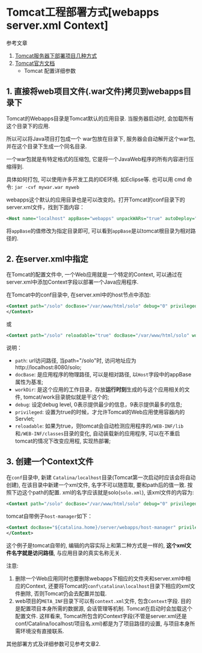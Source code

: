 # Tomcat工程部署方式[webapps server.xml Context]

参考文章

1. [Tomcat服务器下部署项目几种方式](http://zhourrr1234-126-com.iteye.com/blog/1878790)
2. [Tomcat官方文档](http://tomcat.apache.org/tomcat-8.0-doc/deployer-howto.html)
    - Tomcat 配置详细参数

## 1. 直接将web项目文件(.war文件)拷贝到webapps目录下

Tomcat的Webapps目录是Tomcat默认的应用目录. 当服务器启动时, 会加载所有这个目录下的应用.

所以可以将Java项目打包成一个 war包放在目录下, 服务器会自动解开这个war包, 并在这个目录下生成一个同名目录.

一个war包就是有特定格式的压缩包, 它是将一个JavaWeb程序的所有内容进行压缩得到.

具体如何打包, 可以使用许多开发工具的IDE环境. 如Eclipse等. 也可以用 cmd 命令: `jar -cvf mywar.war myweb`

webapps这个默认的应用目录也是可以改变的。打开Tomcat的conf目录下的server.xml文件，找到下面内容：

```xml
<Host name="localhost" appBase="webapps" unpackWARs="true" autoDeploy="true" xmlValidation="false" xmlNamespaceAware="false">
```

将`appBase`的值修改为指定目录即可, 可以看到`appBase`是以tomcat根目录为相对路径的.

## 2. 在server.xml中指定

在Tomcat的配置文件中, 一个Web应用就是一个特定的Context, 可以通过在server.xml中添加Context字段以部署一个Java应用程序.

在Tomcat中的conf目录中, 在server.xml中的host节点中添加:

```xml
<Context path="/solo" docBase="/var/www/html/solo" debug="0" privileged="true">
</Context>
```

或

```xml
<Context path="/solo" reloadable="true" docBase="/var/www/html/solo" workDir="/var/www/html/work"/>
```

说明：

- `path`: url访问路径, 当path="/solo"时, 访问地址应为http://localhost:8080/solo;
- `docBase`: 是应用程序的物理路径, 可以是相对路径, 以`Host`字段中的appBase属性为基准;
- `workDir`: 是这个应用的工作目录，存放**运行时刻**生成的与这个应用相关的文件, tomcat/work目录貌似就是干这个的;
- `debug`: 设定debug level, 0表示提供最少的信息，9表示提供最多的信息;
- `privileged`: 设置为true的时候，才允许Tomcat的Web应用使用容器内的Servlet;
- `reloadable`: 如果为true，则tomcat会自动检测应用程序的`/WEB-INF/lib` 和`/WEB-INF/classes`目录的变化, 自动装载新的应用程序, 可以在不重启tomcat的情况下改变应用程, 实现热部署;

## 3. 创建一个Context文件

在`conf`目录中, 新建 `Catalina/localhost`目录(Tomcat第一次启动时应该会将自动创建), 在该目录中新建一个xml文件, 名字不可以随意取, 要和path后的值一致. 按照下边这个path的配置. xml的名字应该就是solo(`solo.xml`), 该xml文件的内容为:

```xml
<Context path="/solo" docBase="/var/www/html/solo" debug="0" privileged="true"></Context>
```

tomcat自带例子`host-manager`如下：

```xml
<Context docBase="${catalina.home}/server/webapps/host-manager" privileged="true" antiResourceLocking="false" antiJARLocking="false">
</Context>
```

这个例子是tomcat自带的, 编辑的内容实际上和第二种方式是一样的, **这个xml文件名字就是访问路径**, 与应用目录的真实名称无关.

注意:

1. 删除一个Web应用同时也要删除webapps下相应的文件夹和server.xml中相应的Context, 还要将Tomcat的`conf\catalina\localhost`目录下相应的xml文件删除, 否则Tomcat仍会去配置并加载.
2. web项目的`META_INF`目录下可以有`context.xml`文件, 包含`Context`字段. 目的是配置项目本身所需的数据源, 会话管理等机制. Tomcat在启动时会加载这个配置文件. 这样看来, Tomcat所包含的Context字段(不管是server.xml还是conf/Catalina/localhost/项目名.xml)都是为了项目路径的设置, 与项目本身所需环境没有直接联系.

其他部署方式及详细参数可见参考文章2.
